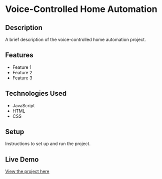 # Voice-Controlled Home Automation

## Description

A brief description of the voice-controlled home automation project.

## Features

- Feature 1
- Feature 2
- Feature 3

## Technologies Used

- JavaScript
- HTML
- CSS

## Setup

Instructions to set up and run the project.

## Live Demo

[View the project here](https://deepakkumar55.github.io/200-JAVASCRIPT-PROJECT/149-149-voice_controlled_home_automation/)

